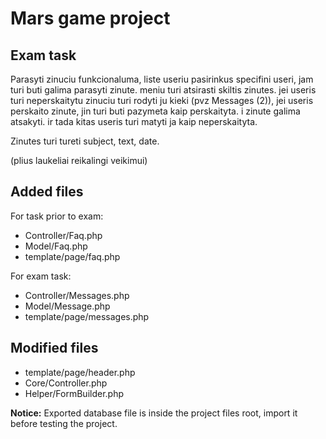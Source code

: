 # Mars game project
## Exam task
Parasyti zinuciu funkcionaluma, liste useriu pasirinkus specifini useri, jam turi buti galima parasyti zinute.
meniu turi atsirasti skiltis zinutes. jei useris turi neperskaitytu zinuciu turi rodyti ju kieki (pvz Messages (2)), jei useris perskaito zinute, jin turi buti pazymeta kaip perskaityta. i zinute galima atsakyti. ir tada kitas useris turi matyti ja kaip neperskaityta.

Zinutes turi tureti subject, text, date.

(plius laukeliai reikalingi veikimui)
## Added files
For task prior to exam:
- Controller/Faq.php
- Model/Faq.php
- template/page/faq.php

For exam task:
- Controller/Messages.php
- Model/Message.php
- template/page/messages.php

## Modified files
- template/page/header.php
- Core/Controller.php
- Helper/FormBuilder.php

**Notice:** Exported database file is inside the project files root, import it before testing the project.